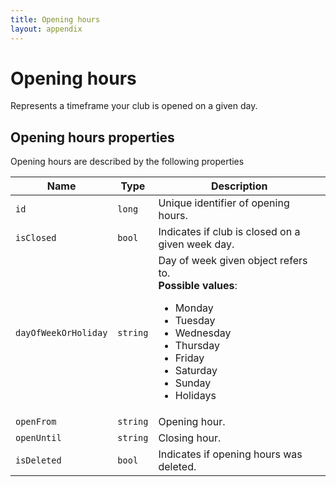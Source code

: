 ```yaml
---
title: Opening hours
layout: appendix
---
```


# Opening hours

Represents a timeframe your club is opened on a given day.


## Opening hours properties

Opening hours are described by the following properties


Name            	 | Type      | Description
---------------------|-----------|-----------
`id`            	 |`long`     | Unique identifier of opening hours.
`isClosed`     		 |`bool` 	 | Indicates if club is closed on a given week day.
`dayOfWeekOrHoliday` |`string`   | Day of week given object refers to. <br><strong>Possible values</strong>: <br><ul><li>Monday</li><li>Tuesday</li><li>Wednesday</li><li>Thursday</li><li>Friday</li><li>Saturday</li><li>Sunday</li><li>Holidays</li></ul>
`openFrom`         	 |`string`   | Opening hour.
`openUntil`   		 |`string`   | Closing hour.
`isDeleted`     	 |`bool`     | Indicates if opening hours was deleted.


